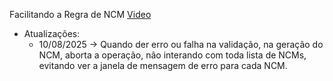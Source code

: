 Facilitando a Regra de NCM
[Video](https://www.youtube.com/watch?v=AF7RCnF2Y5o&t=1s)

- Atualizações:
    -  10/08/2025 -> Quando der erro ou falha na validação, na geração do NCM, aborta a operação, não interando com toda lista de NCMs, evitando ver a janela de mensagem de erro para cada NCM.
